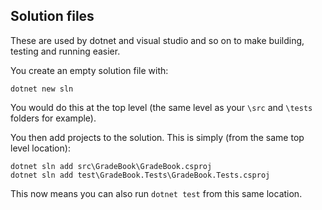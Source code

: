 ## Solution files

These are used by dotnet and visual studio and so on to make building, testing and running easier.

You create an empty solution file with:

```cli
dotnet new sln
```

You would do this at the top level (the same level as your `\src` and `\tests` folders for example).

You then add projects to the solution. This is simply (from the same top level location):

```cli
dotnet sln add src\GradeBook\GradeBook.csproj
dotnet sln add test\GradeBook.Tests\GradeBook.Tests.csproj
```

This now means you can also run `dotnet test` from this same location.

